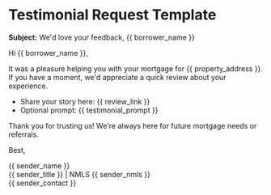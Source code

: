 <!-- Powered by BMAD™ Core -->

# Testimonial Request Template

**Subject:** We'd love your feedback, {{ borrower_name }}

Hi {{ borrower_name }},

It was a pleasure helping you with your mortgage for {{ property_address }}. If you have a moment, we'd appreciate a quick review
about your experience.

- Share your story here: {{ review_link }}
- Optional prompt: {{ testimonial_prompt }}

Thank you for trusting us! We're always here for future mortgage needs or referrals.

Best,

{{ sender_name }}  
{{ sender_title }} | NMLS {{ sender_nmls }}  
{{ sender_contact }}
